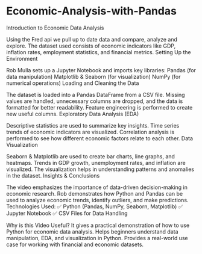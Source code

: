 # Economic-Analysis-with-Pandas
Introduction to Economic Data Analysis

 Using the Fred api we pull up to date data and compare, analyze and explore.
The dataset used consists of economic indicators like GDP, inflation rates, employment statistics, and financial metrics.
Setting Up the Environment

Rob Mulla sets up a Jupyter Notebook and imports key libraries:
Pandas (for data manipulation)
Matplotlib & Seaborn (for visualization)
NumPy (for numerical operations)
Loading and Cleaning the Data

The dataset is loaded into a Pandas DataFrame from a CSV file.
Missing values are handled, unnecessary columns are dropped, and the data is formatted for better readability.
Feature engineering is performed to create new useful columns.
Exploratory Data Analysis (EDA)

Descriptive statistics are used to summarize key insights.
Time series trends of economic indicators are visualized.
Correlation analysis is performed to see how different economic factors relate to each other.
Data Visualization

Seaborn & Matplotlib are used to create bar charts, line graphs, and heatmaps.
Trends in GDP growth, unemployment rates, and inflation are visualized.
The visualization helps in understanding patterns and anomalies in the dataset.
Insights & Conclusions

The video emphasizes the importance of data-driven decision-making in economic research.
Rob demonstrates how Python and Pandas can be used to analyze economic trends, identify outliers, and make predictions.
Technologies Used:
✅ Python (Pandas, NumPy, Seaborn, Matplotlib)
✅ Jupyter Notebook
✅ CSV Files for Data Handling

Why is this Video Useful?
It gives a practical demonstration of how to use Python for economic data analysis.
Helps beginners understand data manipulation, EDA, and visualization in Python.
Provides a real-world use case for working with financial and economic datasets.
